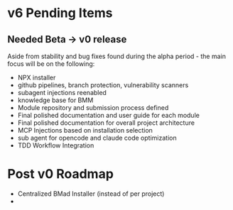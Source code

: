 # v6 Pending Items

## Needed Beta → v0 release

Aside from stability and bug fixes found during the alpha period - the main focus will be on the following:

- NPX installer
- github pipelines, branch protection, vulnerability scanners
- subagent injections reenabled
- knowledge base for BMM
- Module repository and submission process defined
- Final polished documentation and user guide for each module
- Final polished documentation for overall project architecture
- MCP Injections based on installation selection
- sub agent for opencode and claude code optimization
- TDD Workflow Integration

# Post v0 Roadmap

- Centralized BMad Installer (instead of per project)
-
